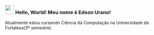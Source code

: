 ### <img src="https://media.giphy.com/media/hvRJCLFzcasrR4ia7z/giphy.gif" width="30px" height='30px'> Hello, World! Meu nome é Edson Urano!

Atualmente estou cursando Ciência da Computação na Universidade de Fortaleza(3º semestre).

<!--
**EdsonUr/EdsonUr** is a ✨ _special_ ✨ repository because its `README.md` (this file) appears on your GitHub profile.

Here are some ideas to get you started:

- 🔭 I’m currently working on ...
- 🌱 I’m currently learning ...
- 👯 I’m looking to collaborate on ...
- 🤔 I’m looking for help with ...
- 💬 Ask me about ...
- 📫 How to reach me: ...
- 😄 Pronouns: ...
- ⚡ Fun fact: ...
-->

